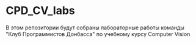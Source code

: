 # CPD_CV_labs
В этом репозитории будут собраны лабораторные работы команды "Клуб Программистов Донбасса" по учебному курсу Computer Vision
